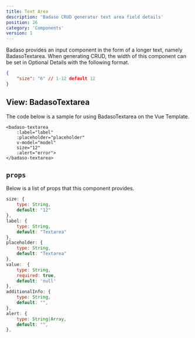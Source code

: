 ```yaml
---
title: Text Area
description: 'Badaso CRUD generator text area field details'
position: 26
category: 'Components'
version: 1
---
```


Badaso provides an input component in the form of a longer text, namely BadasoTextarea. When generating CRUD, the width of this component can be set in Optional Details with the following format.

```json
{
    "size": "6" // 1-12 default 12
}
```

## View: BadasoTextarea

The code below is a sample for using BadasoTextarea on the Vue Template.

```vue
<badaso-textarea
    :label="label"
    :placeholder="placeholder"
    v-model="model"
    size="12"
    :alert="error">
</badaso-textarea>
```

## `props`

Below is a list of props that this component provides.

```js
size: {
    type: String,
    default: "12"
},
label: {
    type: String,
    default: "Textarea"
},
placeholder: {
    type: String,
    default: "Textarea"
},
value:  {
    type: String,
    required: true,
    default: 'null'
},
additionalInfo: {
    type: String,
    default: "",
},
alert: {
    type: String|Array,
    default: "",
},
```